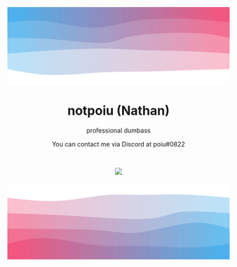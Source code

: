 ![Header](./header.svg)

<h1 align="center">notpoiu (Nathan)</h1>
<p align="center">professional dumbass</p>

<p align="center">You can contact me via Discord at poiu#0822</p>

<br />

<p align="center">
 <img src="https://github-readme-stats.vercel.app/api?username=MagedNuggets&hide_title=true&count_private=true&show_icons=true&theme=github_dark&hide_border=true&bg_color=00000000"/>
</p>

![Footer](./footer.svg)
